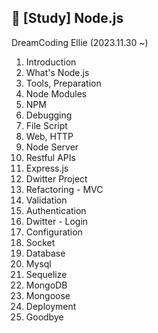 ## 🔰 [Study] Node.js
DreamCoding Ellie (2023.11.30 ~)

1. Introduction
2. What's Node.js
3. Tools, Preparation
4. Node Modules
5. NPM
6. Debugging
7. File Script
8. Web, HTTP
9. Node Server
10. Restful APIs
11. Express.js
12. Dwitter Project
13. Refactoring - MVC
14. Validation
15. Authentication
16. Dwitter - Login
17. Configuration
18. Socket
19. Database
20. Mysql
21. Sequelize
22. MongoDB
23. Mongoose
24. Deployment
25. Goodbye